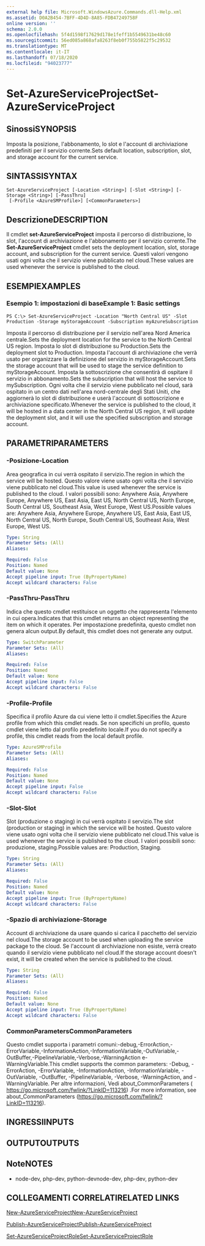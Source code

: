 ```yaml
---
external help file: Microsoft.WindowsAzure.Commands.dll-Help.xml
ms.assetid: D0A2B454-7BFF-4D4D-8A85-FDB47249758F
online version: ''
schema: 2.0.0
ms.openlocfilehash: 5f4d1598f17629d178e1feff1b5549631be48c60
ms.sourcegitcommit: 56ed085a868afa8263f8eb0f755b5822f5c29532
ms.translationtype: MT
ms.contentlocale: it-IT
ms.lasthandoff: 07/18/2020
ms.locfileid: "94023777"
---
```

# <span data-ttu-id="517ae-101">Set-AzureServiceProject</span><span class="sxs-lookup"><span data-stu-id="517ae-101">Set-AzureServiceProject</span></span>

## <span data-ttu-id="517ae-102">Sinossi</span><span class="sxs-lookup"><span data-stu-id="517ae-102">SYNOPSIS</span></span>
<span data-ttu-id="517ae-103">Imposta la posizione, l'abbonamento, lo slot e l'account di archiviazione predefiniti per il servizio corrente.</span><span class="sxs-lookup"><span data-stu-id="517ae-103">Sets default location, subscription, slot, and storage account for the current service.</span></span>

## <span data-ttu-id="517ae-104">SINTASSI</span><span class="sxs-lookup"><span data-stu-id="517ae-104">SYNTAX</span></span>

```
Set-AzureServiceProject [-Location <String>] [-Slot <String>] [-Storage <String>] [-PassThru]
 [-Profile <AzureSMProfile>] [<CommonParameters>]
```

## <span data-ttu-id="517ae-105">Descrizione</span><span class="sxs-lookup"><span data-stu-id="517ae-105">DESCRIPTION</span></span>
<span data-ttu-id="517ae-106">Il cmdlet **set-AzureServiceProject** imposta il percorso di distribuzione, lo slot, l'account di archiviazione e l'abbonamento per il servizio corrente.</span><span class="sxs-lookup"><span data-stu-id="517ae-106">The **Set-AzureServiceProject** cmdlet sets the deployment location, slot, storage account, and subscription for the current service.</span></span>
<span data-ttu-id="517ae-107">Questi valori vengono usati ogni volta che il servizio viene pubblicato nel cloud.</span><span class="sxs-lookup"><span data-stu-id="517ae-107">These values are used whenever the service is published to the cloud.</span></span>

## <span data-ttu-id="517ae-108">ESEMPI</span><span class="sxs-lookup"><span data-stu-id="517ae-108">EXAMPLES</span></span>

### <span data-ttu-id="517ae-109">Esempio 1: impostazioni di base</span><span class="sxs-lookup"><span data-stu-id="517ae-109">Example 1: Basic settings</span></span>
```
PS C:\> Set-AzureServiceProject -Location "North Central US" -Slot Production -Storage myStorageAccount -Subscription myAzureSubscription
```

<span data-ttu-id="517ae-110">Imposta il percorso di distribuzione per il servizio nell'area Nord America centrale.</span><span class="sxs-lookup"><span data-stu-id="517ae-110">Sets the deployment location for the service to the North Central US region.</span></span>
<span data-ttu-id="517ae-111">Imposta lo slot di distribuzione su Production.</span><span class="sxs-lookup"><span data-stu-id="517ae-111">Sets the deployment slot to Production.</span></span> <span data-ttu-id="517ae-112">Imposta l'account di archiviazione che verrà usato per organizzare la definizione del servizio in myStorageAccount.</span><span class="sxs-lookup"><span data-stu-id="517ae-112">Sets the storage account that will be used to stage the service definition to myStorageAccount.</span></span>
<span data-ttu-id="517ae-113">Imposta la sottoscrizione che consentirà di ospitare il servizio in abbonamento.</span><span class="sxs-lookup"><span data-stu-id="517ae-113">Sets the subscription that will host the service to mySubscription.</span></span>
<span data-ttu-id="517ae-114">Ogni volta che il servizio viene pubblicato nel cloud, sarà ospitato in un centro dati nell'area nord-centrale degli Stati Uniti, che aggiornerà lo slot di distribuzione e userà l'account di sottoscrizione e archiviazione specificato.</span><span class="sxs-lookup"><span data-stu-id="517ae-114">Whenever the service is published to the cloud, it will be hosted in a data center in the North Central US region, it will update the deployment slot, and it will use the specified subscription and storage account.</span></span>

## <span data-ttu-id="517ae-115">PARAMETRI</span><span class="sxs-lookup"><span data-stu-id="517ae-115">PARAMETERS</span></span>

### <span data-ttu-id="517ae-116">-Posizione</span><span class="sxs-lookup"><span data-stu-id="517ae-116">-Location</span></span>
<span data-ttu-id="517ae-117">Area geografica in cui verrà ospitato il servizio.</span><span class="sxs-lookup"><span data-stu-id="517ae-117">The region in which the service will be hosted.</span></span>
<span data-ttu-id="517ae-118">Questo valore viene usato ogni volta che il servizio viene pubblicato nel cloud.</span><span class="sxs-lookup"><span data-stu-id="517ae-118">This value is used whenever the service is published to the cloud.</span></span>
<span data-ttu-id="517ae-119">I valori possibili sono: Anywhere Asia, Anywhere Europe, Anywhere US, East Asia, East US, North Central US, North Europe, South Central US, Southeast Asia, West Europe, West US.</span><span class="sxs-lookup"><span data-stu-id="517ae-119">Possible values are: Anywhere Asia, Anywhere Europe, Anywhere US, East Asia, East US, North Central US, North Europe, South Central US, Southeast Asia, West Europe, West US.</span></span>

```yaml
Type: String
Parameter Sets: (All)
Aliases: 

Required: False
Position: Named
Default value: None
Accept pipeline input: True (ByPropertyName)
Accept wildcard characters: False
```

### <span data-ttu-id="517ae-120">-PassThru</span><span class="sxs-lookup"><span data-stu-id="517ae-120">-PassThru</span></span>
<span data-ttu-id="517ae-121">Indica che questo cmdlet restituisce un oggetto che rappresenta l'elemento in cui opera.</span><span class="sxs-lookup"><span data-stu-id="517ae-121">Indicates that this cmdlet returns an object representing the item on which it operates.</span></span>
<span data-ttu-id="517ae-122">Per impostazione predefinita, questo cmdlet non genera alcun output.</span><span class="sxs-lookup"><span data-stu-id="517ae-122">By default, this cmdlet does not generate any output.</span></span>

```yaml
Type: SwitchParameter
Parameter Sets: (All)
Aliases: 

Required: False
Position: Named
Default value: None
Accept pipeline input: False
Accept wildcard characters: False
```

### <span data-ttu-id="517ae-123">-Profile</span><span class="sxs-lookup"><span data-stu-id="517ae-123">-Profile</span></span>
<span data-ttu-id="517ae-124">Specifica il profilo Azure da cui viene letto il cmdlet.</span><span class="sxs-lookup"><span data-stu-id="517ae-124">Specifies the Azure profile from which this cmdlet reads.</span></span>
<span data-ttu-id="517ae-125">Se non specifichi un profilo, questo cmdlet viene letto dal profilo predefinito locale.</span><span class="sxs-lookup"><span data-stu-id="517ae-125">If you do not specify a profile, this cmdlet reads from the local default profile.</span></span>

```yaml
Type: AzureSMProfile
Parameter Sets: (All)
Aliases: 

Required: False
Position: Named
Default value: None
Accept pipeline input: False
Accept wildcard characters: False
```

### <span data-ttu-id="517ae-126">-Slot</span><span class="sxs-lookup"><span data-stu-id="517ae-126">-Slot</span></span>
<span data-ttu-id="517ae-127">Slot (produzione o staging) in cui verrà ospitato il servizio.</span><span class="sxs-lookup"><span data-stu-id="517ae-127">The slot (production or staging) in which the service will be hosted.</span></span>
<span data-ttu-id="517ae-128">Questo valore viene usato ogni volta che il servizio viene pubblicato nel cloud.</span><span class="sxs-lookup"><span data-stu-id="517ae-128">This value is used whenever the service is published to the cloud.</span></span>
<span data-ttu-id="517ae-129">I valori possibili sono: produzione, staging.</span><span class="sxs-lookup"><span data-stu-id="517ae-129">Possible values are: Production, Staging.</span></span>

```yaml
Type: String
Parameter Sets: (All)
Aliases: 

Required: False
Position: Named
Default value: None
Accept pipeline input: True (ByPropertyName)
Accept wildcard characters: False
```

### <span data-ttu-id="517ae-130">-Spazio di archiviazione</span><span class="sxs-lookup"><span data-stu-id="517ae-130">-Storage</span></span>
<span data-ttu-id="517ae-131">Account di archiviazione da usare quando si carica il pacchetto del servizio nel cloud.</span><span class="sxs-lookup"><span data-stu-id="517ae-131">The storage account to be used when uploading the service package to the cloud.</span></span>
<span data-ttu-id="517ae-132">Se l'account di archiviazione non esiste, verrà creato quando il servizio viene pubblicato nel cloud.</span><span class="sxs-lookup"><span data-stu-id="517ae-132">If the storage account doesn't exist, it will be created when the service is published to the cloud.</span></span>

```yaml
Type: String
Parameter Sets: (All)
Aliases: 

Required: False
Position: Named
Default value: None
Accept pipeline input: True (ByPropertyName)
Accept wildcard characters: False
```

### <span data-ttu-id="517ae-133">CommonParameters</span><span class="sxs-lookup"><span data-stu-id="517ae-133">CommonParameters</span></span>
<span data-ttu-id="517ae-134">Questo cmdlet supporta i parametri comuni:-debug,-ErrorAction,-ErrorVariable,-InformationAction,-InformationVariable,-OutVariable,-OutBuffer,-PipelineVariable,-Verbose,-WarningAction e-WarningVariable.</span><span class="sxs-lookup"><span data-stu-id="517ae-134">This cmdlet supports the common parameters: -Debug, -ErrorAction, -ErrorVariable, -InformationAction, -InformationVariable, -OutVariable, -OutBuffer, -PipelineVariable, -Verbose, -WarningAction, and -WarningVariable.</span></span> <span data-ttu-id="517ae-135">Per altre informazioni, Vedi about_CommonParameters ( https://go.microsoft.com/fwlink/?LinkID=113216) .</span><span class="sxs-lookup"><span data-stu-id="517ae-135">For more information, see about_CommonParameters (https://go.microsoft.com/fwlink/?LinkID=113216).</span></span>

## <span data-ttu-id="517ae-136">INGRESSI</span><span class="sxs-lookup"><span data-stu-id="517ae-136">INPUTS</span></span>

## <span data-ttu-id="517ae-137">OUTPUT</span><span class="sxs-lookup"><span data-stu-id="517ae-137">OUTPUTS</span></span>

## <span data-ttu-id="517ae-138">Note</span><span class="sxs-lookup"><span data-stu-id="517ae-138">NOTES</span></span>
* <span data-ttu-id="517ae-139">node-dev, php-dev, python-dev</span><span class="sxs-lookup"><span data-stu-id="517ae-139">node-dev, php-dev, python-dev</span></span>

## <span data-ttu-id="517ae-140">COLLEGAMENTI CORRELATI</span><span class="sxs-lookup"><span data-stu-id="517ae-140">RELATED LINKS</span></span>

[<span data-ttu-id="517ae-141">New-AzureServiceProject</span><span class="sxs-lookup"><span data-stu-id="517ae-141">New-AzureServiceProject</span></span>](./New-AzureServiceProject.md)

[<span data-ttu-id="517ae-142">Publish-AzureServiceProject</span><span class="sxs-lookup"><span data-stu-id="517ae-142">Publish-AzureServiceProject</span></span>](./Publish-AzureServiceProject.md)

[<span data-ttu-id="517ae-143">Set-AzureServiceProjectRole</span><span class="sxs-lookup"><span data-stu-id="517ae-143">Set-AzureServiceProjectRole</span></span>](./Set-AzureServiceProjectRole.md)


